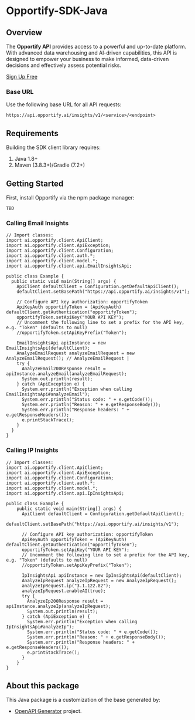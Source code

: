 # Opportify-SDK-Java

## Overview

The **Opportify API** provides access to a powerful and up-to-date platform. With advanced data warehousing and AI-driven capabilities, this API is designed to empower your business to make informed, data-driven decisions and effectively assess potential risks.

[Sign Up Free](https://www.opportify.ai)

### Base URL
Use the following base URL for all API requests:

```plaintext
https://api.opportify.ai/insights/v1/<service>/<endpoint>
```

## Requirements

Building the SDK client library requires:
1. Java 1.8+
2. Maven (3.8.3+)/Gradle (7.2+)

## Getting Started

First, install Opportify via the npm package manager:

```
TBD
```

### Calling Email Insights

```
// Import classes:
import ai.opportify.client.ApiClient;
import ai.opportify.client.ApiException;
import ai.opportify.client.Configuration;
import ai.opportify.client.auth.*;
import ai.opportify.client.model.*;
import ai.opportify.client.api.EmailInsightsApi;

public class Example {
  public static void main(String[] args) {
    ApiClient defaultClient = Configuration.getDefaultApiClient();
    defaultClient.setBasePath("https://api.opportify.ai/insights/v1");
    
    // Configure API key authorization: opportifyToken
    ApiKeyAuth opportifyToken = (ApiKeyAuth) defaultClient.getAuthentication("opportifyToken");
    opportifyToken.setApiKey("YOUR API KEY");
    // Uncomment the following line to set a prefix for the API key, e.g. "Token" (defaults to null)
    //opportifyToken.setApiKeyPrefix("Token");

    EmailInsightsApi apiInstance = new EmailInsightsApi(defaultClient);
    AnalyzeEmailRequest analyzeEmailRequest = new AnalyzeEmailRequest(); // AnalyzeEmailRequest | 
    try {
      AnalyzeEmail200Response result = apiInstance.analyzeEmail(analyzeEmailRequest);
      System.out.println(result);
    } catch (ApiException e) {
      System.err.println("Exception when calling EmailInsightsApi#analyzeEmail");
      System.err.println("Status code: " + e.getCode());
      System.err.println("Reason: " + e.getResponseBody());
      System.err.println("Response headers: " + e.getResponseHeaders());
      e.printStackTrace();
    }
  }
}
```

### Calling IP Insights

```
// Import classes:
import ai.opportify.client.ApiClient;
import ai.opportify.client.ApiException;
import ai.opportify.client.Configuration;
import ai.opportify.client.auth.*;
import ai.opportify.client.model.*;
import ai.opportify.client.api.IpInsightsApi;

public class Example {
    public static void main(String[] args) {
      ApiClient defaultClient = Configuration.getDefaultApiClient();
      defaultClient.setBasePath("https://api.opportify.ai/insights/v1");
      
      // Configure API key authorization: opportifyToken
      ApiKeyAuth opportifyToken = (ApiKeyAuth) defaultClient.getAuthentication("opportifyToken");
      opportifyToken.setApiKey("YOUR API KEY");
      // Uncomment the following line to set a prefix for the API key, e.g. "Token" (defaults to null)
      //opportifyToken.setApiKeyPrefix("Token");

      IpInsightsApi apiInstance = new IpInsightsApi(defaultClient);
      AnalyzeIpRequest analyzeIpRequest = new AnalyzeIpRequest();
      analyzeIpRequest.ip("3.1.122.82");
      analyzeIpRequest.enableAI(true);
      try {
        AnalyzeIp200Response result = apiInstance.analyzeIp(analyzeIpRequest);
        System.out.println(result);
      } catch (ApiException e) {
        System.err.println("Exception when calling IpInsightsApi#analyzeIp");
        System.err.println("Status code: " + e.getCode());
        System.err.println("Reason: " + e.getResponseBody());
        System.err.println("Response headers: " + e.getResponseHeaders());
        e.printStackTrace();
      }
    }
}

```

## About this package

This Java package is a customization of the base generated by:

- [OpenAPI Generator](https://openapi-generator.tech) project.

